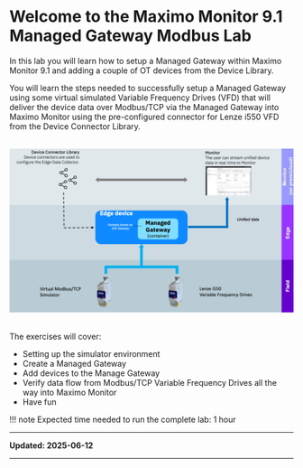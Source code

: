 # Welcome to the Maximo Monitor 9.1 </br>Managed Gateway Modbus Lab

In this lab you will learn how to setup a Managed Gateway within Maximo Monitor 9.1 and adding a couple of OT devices from the Device Library.

You will learn the steps needed to successfully setup a Managed Gateway using some virtual simulated Variable Frequency Drives (VFD) that will deliver the device data over Modbus/TCP via the Managed Gateway into Maximo Monitor using the pre-configured connector for Lenze i550 VFD from the Device Connector Library.</br></br>

![Architecture](img/index_02.png)</br></br>


The exercises will cover:

* Setting up the simulator environment
* Create a Managed Gateway
* Add devices to the Manage Gateway
* Verify data flow from Modbus/TCP Variable Frequency Drives all the way into Maximo Monitor
* Have fun

!!! note
    Expected time needed to run the complete lab: 1 hour


---

**Updated: 2025-06-12**

---